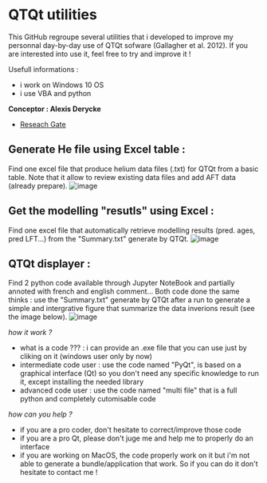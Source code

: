 # QTQt utilities

This GitHub regroupe several utilities that i developed to improve my personnal day-by-day use of QTQt sofware (Gallagher et al. 2012).
If you are interested into use it, feel free to try and improve it !

Usefull informations :
  - i work on Windows 10 OS
  - i use VBA and python

**Conceptor : Alexis Derycke** 
  - [Reseach Gate](https://www.researchgate.net/profile/Alexis-Derycke)
  
## Generate He file using Excel table :
Find one excel file that produce helium data files (.txt) for QTQt from a basic table. Note that it allow to review existing data files and add AFT data (already prepare).
![image](https://user-images.githubusercontent.com/130437433/231545265-1091cc0f-4e49-4be5-9c16-937fb3ab0dd6.png)

## Get the modelling "resutls" using Excel :
Find one excel file that automatically retrieve modelling results (pred. ages, pred LFT...) from the "Summary.txt" generate by QTQt.
 ![image](https://github.com/ADerycke/QTQt-utility/assets/130437433/d9b04fdf-b5b9-439e-bfc1-9dcdb9f3f36b)

## QTQt displayer :
Find 2 python code available through Jupyter NoteBook and partially annoted with french and english comment...
Both code done the same thinks : use the "Summary.txt" generate by QTQt after a run to generate a simple and intergrative figure that summarize the data inverions result (see the image below).
![image](https://user-images.githubusercontent.com/130437433/231545454-4279488d-e586-4757-bc7d-a8a66bb8c99f.png)

*how it work ?*

  - what is a code ??? : i can provide an .exe file that you can use just by cliking on it (windows user only by now)
  - intermediate code user : use the code named "PyQt", is based on a graphical interface (Qt) so you don't need any specific knowledge to run it, except installing the needed library
  - advanced code user : use the code named "multi file" that is a full python and completely cutomisable code
  

*how can you help ?*

  - if you are a pro coder, don't hesitate to correct/improve those code
  - if you are a pro Qt, please don't juge me and help me to properly do an interface
  - if you are working on MacOS, the code properly work on it but i'm not able to generate a bundle/application that work. So if you can do it don't hesitate to contact me ! 
